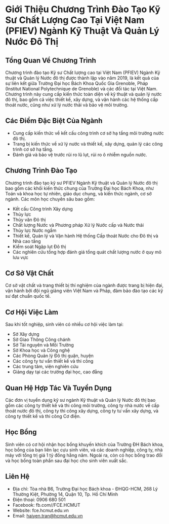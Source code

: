 # Giới Thiệu Chương Trình Đào Tạo Kỹ Sư Chất Lượng Cao Tại Việt Nam (PFIEV) Ngành Kỹ Thuật Và Quản Lý Nước Đô Thị

## Tổng Quan Về Chương Trình

Chương trình đào tạo Kỹ sư Chất lượng cao tại Việt Nam (PFIEV) Ngành Kỹ thuật và Quản lý Nước đô thị được thành lập vào năm 2019, là kết quả của sự liên kết giữa Trường Đại học Bách Khoa Quốc Gia Grenoble, Pháp (Institut National Polytechnique de Grenoble) và các đối tác tại Việt Nam. Chương trình này cung cấp kiến thức toàn diện về kỹ thuật và quản lý nước đô thị, bao gồm cả việc thiết kế, xây dựng, và vận hành các hệ thống cấp thoát nước, cũng như xử lý nước thải và bảo vệ môi trường.

## Các Điểm Đặc Biệt Của Ngành

- Cung cấp kiến thức về kết cấu công trình cơ sở hạ tầng môi trường nước đô thị.
- Trang bị kiến thức về xử lý nước và thiết kế, xây dựng, quản lý các công trình cơ sở hạ tầng.
- Đánh giá và bảo vệ trước rủi ro lũ lụt, rủi ro ô nhiễm nguồn nước.

## Chương Trình Đào Tạo

Chương trình đào tạo kỹ sư PFIEV Ngành Kỹ thuật và Quản lý Nước đô thị bao gồm các khối kiến thức chung của Trường Đại học Bách Khoa, như Toán và khoa học tự nhiên, giáo dục chung, và kiến thức ngành, cơ sở ngành. Các môn học chuyên sâu bao gồm:
- Kết cấu Công trình Xây dựng
- Thủy lực
- Thủy văn Đô thị
- Chất lượng Nước và Phương pháp Xử lý Nước cấp và Nước thải
- Thủy lực Nước ngầm
- Thiết kế, Quản lý và Vận hành Hệ thống Cấp thoát Nước cho Đô thị và Nhà cao tầng
- Kiểm soát Ngập lụt Đô thị
- Các nghiên cứu tổng hợp đánh giá tổng quát chất lượng nước ở quy mô lưu vực

## Cơ Sở Vật Chất

Cơ sở vật chất và trang thiết bị thí nghiệm của ngành được trang bị hiện đại, vận hành bởi đội ngũ giảng viên Việt Nam và Pháp, đảm bảo đào tạo các kỹ sư đạt chuẩn quốc tế.

## Cơ Hội Việc Làm

Sau khi tốt nghiệp, sinh viên có nhiều cơ hội việc làm tại:
- Sở Xây dựng
- Sở Giao Thông Công chánh
- Sở Tài nguyên và Môi Trường
- Sở Khoa học và Công nghệ
- Các Phòng Quản lý Đô thị quận, huyện
- Các công ty tư vấn thiết kế và thi công
- Các trung tâm, viện nghiên cứu
- Giảng dạy tại các trường đại học, cao đẳng

## Quan Hệ Hợp Tác Và Tuyển Dụng

Các đơn vị tuyển dụng kỹ sư ngành Kỹ thuật và Quản lý Nước đô thị bao gồm các công ty thiết kế và thi công môi trường, công ty nhà nước về cấp thoát nước đô thị, công ty thi công xây dựng, công ty tư vấn xây dựng, và công ty thiết kế và thi công Cơ điện.

## Học Bổng

Sinh viên có cơ hội nhận học bổng khuyến khích của Trường ĐH Bách khoa, học bổng của bạn liên lạc cựu sinh viên, và các doanh nghiệp, công ty, nhà máy với tổng trị giá 1 tỷ đồng hằng năm. Ngoài ra, còn có học bổng trao đổi và học bổng toàn phần sau đại học cho sinh viên xuất sắc.

## Liên Hệ

- Địa chỉ: Tòa nhà B6, Trường Đại học Bách khoa - ĐHQG-HCM, 268 Lý Thường Kiệt, Phường 14, Quận 10, Tp. Hồ Chí Minh
- Điện thoại: 0906 680 501
- Facebook: fb.com//FCE.HCMUT
- Website: fce.hcmut.edu.vn
- Email: haiyen.tran@hcmut.edu.vn